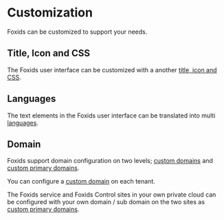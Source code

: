 # Customization

Foxids can be customized to support your needs. 

## Title, Icon and CSS

The Foxids user interface can be customized with a another [title, icon and CSS](name-title-icon-css.md).

## Languages

The text elements in the Foxids user interface can be translated into multi [languages](language.md).

## Domain

Foxids support domain configuration on two levels; [custom domains](custom-domain.md) and [custom primary domains](deployment#custom-primary-domains).

You can configure a [custom domain](custom-domain.md) on each tenant.

The Foxids service and Foxids Control sites in your own private cloud can be configured with your own domain / sub domain on the two sites as [custom primary domains](deployment#custom-primary-domains).